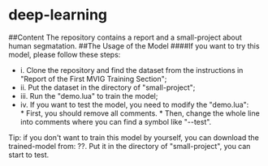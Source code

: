 # deep-learning
##Content
The repository contains a report and a small-project about human segmatation.
##The Usage of the Model
####If you want to try this model, please follow these steps:<br>
* i. Clone the repository and find the dataset from the instructions in "Report of the First MVIG Training Section";<br>
* ii. Put the dataset in the directory of "small-project";<br>
* iii. Run the "demo.lua" to train the model;<br>
* iv. If you want to test the model, you need to modify the "demo.lua": <br>
      * First, you should remove all comments. 
      * Then, change the whole line into comments where you can find a symbol like "--test".<br>
      
Tip: if you don't want to train this model by yourself, you can download the trained-model from: ??. Put it in the directory of "small-project", you can start to test.
